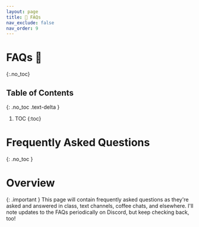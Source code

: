 ```yaml
---
layout: page
title: 🙋 FAQs
nav_exclude: false
nav_order: 9
---
```


# FAQs 🙋 
{:.no_toc}

## Table of Contents
{: .no_toc .text-delta }

1. TOC
{:toc}

# Frequently Asked Questions
{: .no_toc }

# Overview

{: .important }
This page will contain frequently asked questions as they're asked and answered in class, text channels, coffee chats, and elsewhere. I'll note updates to the FAQs periodically on Discord, but keep checking back, too!

